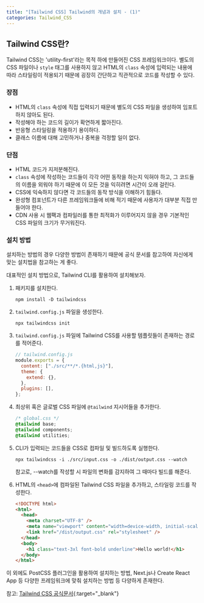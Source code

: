 ```yaml
---
title: "[Tailwind CSS] Tailwind의 개념과 설치 - (1)"
categories: Tailwind_CSS
---
```


## Tailwind CSS란?

Tailwind CSS는 'utility-first'라는 목적 하에 만들어진 CSS 프레임워크이다. 별도의 CSS 파일이나 `style` 태그를 사용하지 않고 HTML의 `class` 속성에 입력되는 내용에 따라 스타일링이 적용되기 때문에 굉장히 간단하고 직관적으로 코드를 작성할 수 있다.

### 장점

- HTML의 `class` 속성에 직접 입력되기 때문에 별도의 CSS 파일을 생성하여 임포트 하지 않아도 된다.
- 작성해야 하는 코드의 길이가 확연하게 짧아진다.
- 반응형 스타일링을 적용하기 용이하다.
- 클래스 이름에 대해 고민하거나 중복을 걱정할 일이 없다.

### 단점

- HTML 코드가 지저분해진다.
- `class` 속성에 작성하는 코드들이 각각 어떤 동작을 하는지 익혀야 하고, 그 코드들의 이름을 외워야 하기 때문에 이 모든 것을 익히려면 시간이 오래 걸린다.
- CSS에 익숙하지 않다면 각 코드들의 동작 방식을 이해하기 힘들다.
- 완성형 컴포넌트가 다른 프레임워크들에 비해 적기 때문에 사용자가 대부분 직접 만들어야 한다.
- CDN 사용 시 웹팩과 컴파일러를 통한 최적화가 이루어지지 않을 경우 기본적인 CSS 파일의 크기가 무거워진다.

### 설치 방법

설치하는 방법의 경우 다양한 방법이 존재하기 때문에 공식 문서를 참고하여 자신에게 맞는 설치법을 참고하는 게 좋다.

대표적인 설치 방법으로, Tailwind CLI를 활용하여 설치해보자.

1. 패키지를 설치한다.

   ```
   npm install -D tailwindcss
   ```

2. `tailwind.config.js` 파일을 생성한다.

   ```
   npx tailwindcss init
   ```

3. `tailwind.config.js` 파일에 Tailwind CSS를 사용할 템플릿들이 존재하는 경로를 적어준다.

   ```js
   // tailwind.config.js
   module.exports = {
     content: ["./src/**/*.{html,js}"],
     theme: {
       extend: {},
     },
     plugins: [],
   };
   ```

4. 최상위 혹은 글로벌 CSS 파일에 `@tailwind` 지시어들을 추가한다.

   ```css
   /* global.css */
   @tailwind base;
   @tailwind components;
   @tailwind utilities;
   ```

5. CLI가 입력되는 코드들을 CSS로 컴파일 및 빌드하도록 실행한다.

   ```
   npx tailwindcss -i ./src/input.css -o ./dist/output.css --watch
   ```

   참고로, --watch를 작성할 시 파일의 변화를 감지하여 그 때마다 빌드를 해준다.

6. HTML의 `<head>`에 컴파일된 Tailwind CSS 파일을 추가하고, 스타일링 코드를 작성한다.

   ```html
   <!DOCTYPE html>
   <html>
     <head>
       <meta charset="UTF-8" />
       <meta name="viewport" content="width=device-width, initial-scale=1.0" />
       <link href="/dist/output.css" rel="stylesheet" />
     </head>
     <body>
       <h1 class="text-3xl font-bold underline">Hello world!</h1>
     </body>
   </html>
   ```

이 외에도 PostCSS 플러그인을 활용하여 설치하는 방법, Next.js나 Create React App 등 다양한 프레임워크에 맞춰 설치하는 방법 등 다양하게 존재한다.

참고: [Tailwind CSS 공식문서](https://tailwindcss.com/docs/installation){:target="\_blank"}
